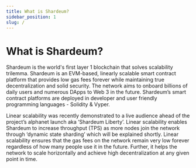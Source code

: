 ```yaml
---
title: What is Shardeum?
sidebar_position: 1
slug: /
---
```


# What is Shardeum?

Shardeum is the world's first layer 1 blockchain that solves scalability trilemma. Shardeum is an EVM-based, linearly scalable smart contract platform that provides low gas fees forever while maintaining true decentralization and solid security. The network aims to onboard billions of daily users and numerous DApps to Web 3 in the future. Shardeum’s smart contract platforms are deployed in developer and user friendly programming languages - Solidity & Vyper.

Linear scalability was recently demonstrated to a live audience ahead of the project’s alphanet launch aka ‘Shardeum Liberty’. Linear scalability enables Shardeum to increase throughput (TPS) as more nodes join the network through ‘dynamic state sharding’ which will be explained shortly. Linear scalability ensures that the gas fees on the network remain very low forever regardless of how many people use it in the future. Further, it helps the network to scale horizontally and achieve high decentralization at any given point in time.
